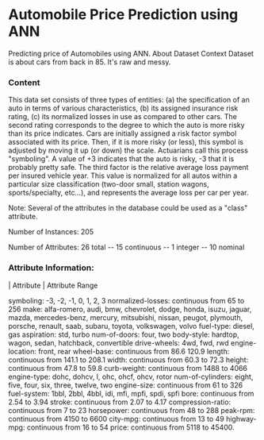 
# Automobile Price Prediction using ANN

Predicting price of Automobiles using ANN. 
About Dataset
Context
Dataset is about cars from back in 85. It's raw and messy.

### Content
This data set consists of three types of entities:
(a) the specification of an auto in terms of various characteristics,
(b) its assigned insurance risk rating,
(c) its normalized losses in use as compared to other cars. The second rating corresponds to the degree to which the auto is more risky than its price indicates. Cars are initially assigned a risk factor symbol associated with its price. Then, if it is more risky (or less), this symbol is adjusted by moving it up (or down) the scale. Actuarians call this process "symboling". A value of +3 indicates that the auto is risky, -3 that it is probably pretty safe. The third factor is the relative average loss payment per insured vehicle year. This value is normalized for all autos within a particular size classification (two-door small, station wagons, sports/specialty, etc…), and represents the average loss per car per year.

Note: Several of the attributes in the database could be used as a "class" attribute.

Number of Instances: 205

Number of Attributes: 26 total
-- 15 continuous
-- 1 integer
-- 10 nominal

### Attribute Information:
| Attribute | Attribute Range

symboling: -3, -2, -1, 0, 1, 2, 3
normalized-losses: continuous from 65 to 256
make: alfa-romero, audi, bmw, chevrolet, dodge, honda, isuzu, jaguar, mazda, mercedes-benz, mercury, mitsubishi, nissan, peugot, plymouth, porsche, renault, saab, subaru, toyota, volkswagen, volvo
fuel-type: diesel, gas
aspiration: std, turbo
num-of-doors: four, two
body-style: hardtop, wagon, sedan, hatchback, convertible
drive-wheels: 4wd, fwd, rwd
engine-location: front, rear
wheel-base: continuous from 86.6 120.9
length: continuous from 141.1 to 208.1
width: continuous from 60.3 to 72.3
height: continuous from 47.8 to 59.8
curb-weight: continuous from 1488 to 4066
engine-type: dohc, dohcv, l, ohc, ohcf, ohcv, rotor
num-of-cylinders: eight, five, four, six, three, twelve, two
engine-size: continuous from 61 to 326
fuel-system: 1bbl, 2bbl, 4bbl, idi, mfi, mpfi, spdi, spfi
bore: continuous from 2.54 to 3.94
stroke: continuous from 2.07 to 4.17
compression-ratio: continuous from 7 to 23
horsepower: continuous from 48 to 288
peak-rpm: continuous from 4150 to 6600
city-mpg: continuous from 13 to 49
highway-mpg: continuous from 16 to 54
price: continuous from 5118 to 45400.
